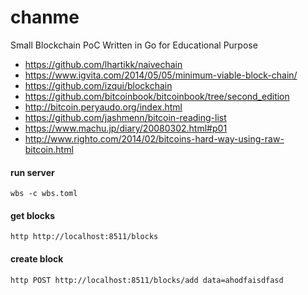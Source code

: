 # chanme

Small Blockchain PoC Written in Go for Educational Purpose

- https://github.com/lhartikk/naivechain
- https://www.igvita.com/2014/05/05/minimum-viable-block-chain/
- https://github.com/izqui/blockchain
- https://github.com/bitcoinbook/bitcoinbook/tree/second_edition
- http://bitcoin.peryaudo.org/index.html
- https://github.com/jashmenn/bitcoin-reading-list
- https://www.machu.jp/diary/20080302.html#p01
- http://www.righto.com/2014/02/bitcoins-hard-way-using-raw-bitcoin.html


#### run server
```
wbs -c wbs.toml
```

#### get blocks
```
http http://localhost:8511/blocks
```

#### create block
```
http POST http://localhost:8511/blocks/add data=ahodfaisdfasd
```
